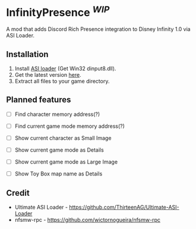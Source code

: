 # InfinityPresence <sup>*WIP*</sup>
A mod that adds Discord Rich Presence integration to Disney Infinity 1.0 via ASI Loader.

## Installation

1. Install [ASI loader](https://github.com/ThirteenAG/Ultimate-ASI-Loader/releases/latest/) (Get Win32 dinput8.dll).
2. Get the latest version [here](https://github.com/moyaimoment/InfinityPresence/releases/latest/).
3. Extract all files to your game directory.

## Planned features
- [ ] Find character memory address(?)
- [ ] Find current game mode memory address(?)
- [ ] Show current character as Small Image
- [ ] Show current game mode as Details
- [ ] Show current game mode as Large Image
- [ ] Show Toy Box map name as Details



## Credit
* Ultimate ASI Loader - https://github.com/ThirteenAG/Ultimate-ASI-Loader
* nfsmw-rpc - https://github.com/wictornogueira/nfsmw-rpc
